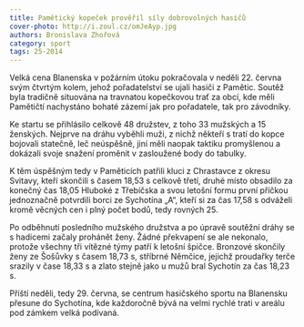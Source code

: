 ```yaml
---
title: Pamětický kopeček prověřil síly dobrovolných hasičů
cover-photo: http://i.zoul.cz/omJeAyp.jpg
authors: Bronislava Zhořová
category: sport
tags: 25-2014 
---
```


Velká cena Blanenska v požárním útoku pokračovala v neděli 22. června svým čtvrtým kolem, jehož pořadatelství se ujali hasiči z Pamětic. Soutěž byla tradičně situována na travnatou kopečkovou trať za obcí, kde měli Pamětičtí nachystáno bohaté zázemí jak pro pořadatele, tak pro závodníky.

Ke startu se přihlásilo celkově 48 družstev, z toho 33 mužských a 15 ženských. Nejprve na dráhu vyběhli muži, z nichž někteří s tratí do kopce bojovali statečně, leč neúspěšně, jiní měli naopak taktiku promyšlenou a dokázali svoje snažení proměnit v zasloužené body do tabulky.

K těm úspěšným tedy v Paměticích patřili kluci z Chrastavce z okresu Svitavy, kteří skončili s časem 18,53 s celkově třetí, druhé místo obsadilo za konečný čas 18,05 Hluboké z Třebíčska a svou letošní formu první příčkou jednoznačně potvrdili borci ze Sychotína „A“, kteří si za čas 17,58 s odváželi kromě věcných cen i plný počet bodů, tedy rovných 25.

Po odběhnutí posledního mužského družstva a po úpravě soutěžní dráhy se s hadicemi začaly prohánět ženy. Žádné překvapení se ale nekonalo, protože všechny tři vítězné týmy patří k letošní špičce. Bronzové skončily ženy ze Šošůvky s časem 18,73 s, stříbrné Němčice, jejichž proudařky terče srazily v čase 18,33 s a zlato stejně jako u mužů bral Sychotín za čas 18,23 s.

Příští neděli, tedy 29. června, se centrum hasičského sportu na Blanensku přesune do Sychotína, kde každoročně bývá na velmi rychlé trati v areálu pod zámkem velká podívaná.